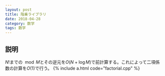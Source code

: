 ```yaml
---
layout: post
title: 階乗ライブラリ
date: 2018-04-28
category: 数学
tags: 数学
---
```


## 説明
$N!$までの$\mod M$とその逆元を$O(N + \log M)$で前計算する。これによって二項係数の計算を$O(1)$で行う。
{% include a.html code="factorial.cpp" %}